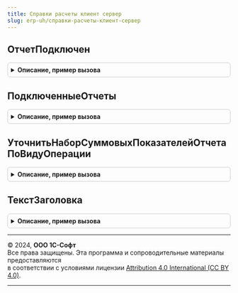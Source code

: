 ```yaml
---
title: Справки расчеты клиент сервер
slug: erp-uh/справки-расчеты-клиент-сервер
---
```



## ОтчетПодключен
<details style="margin: 1em 0; padding: 0.5em; border: 1px solid #ccc; border-radius: 6px;">

<summary style="font-weight: bold; cursor: pointer;">Описание, пример вызова</summary>

```bsl

// Определяет, адаптирован ли отчет для использования в подсистеме.
//
// Параметры:
//  ИмяОтчета	 - Строка - имя отчета, заданное при конфигурировании
//
// Возвращаемое значение:
//  Булево  - Истина, если для отчета можно использовать методы подсистемы
//
Функция ОтчетПодключен(ИмяОтчета) Экспорт
```

Пример вызова
```bsl
Результат = СправкиРасчетыКлиентСервер.ОтчетПодключен(ИмяОтчета) 
```
</details>

## ПодключенныеОтчеты
<details style="margin: 1em 0; padding: 0.5em; border: 1px solid #ccc; border-radius: 6px;">

<summary style="font-weight: bold; cursor: pointer;">Описание, пример вызова</summary>

```bsl

// Перечень отчетов, адаптированных для использования в подсистеме.
//
// Возвращаемое значение:
//  ФиксированныйМассив из Строка - имена отчетов
//
Функция ПодключенныеОтчеты() Экспорт
```

Пример вызова
```bsl
Результат = СправкиРасчетыКлиентСервер.ПодключенныеОтчеты() 
```
</details>

## УточнитьНаборСуммовыхПоказателейОтчетаПоВидуОперации
<details style="margin: 1em 0; padding: 0.5em; border: 1px solid #ccc; border-radius: 6px;">

<summary style="font-weight: bold; cursor: pointer;">Описание, пример вызова</summary>

```bsl

// Приводит номер набора суммовых показателей в соответствие с видом регламентной операции, с которой связан отчет
// (если набор еще не определен).
//
// Параметры:
//  НомерНабораСуммовыхПоказателей	 - Число - см. область НомераНаборов, изменяется процедурой
//  ИдентификаторОтчета				 - Строка - Имя отчета
//  ВидРегламентнойОперации			 - ПеречислениеСсылка.ВидыРегламентныхОпераций - вид выполненной регламентной операции
//
Процедура УточнитьНаборСуммовыхПоказателейОтчетаПоВидуОперации(НомерНабораСуммовыхПоказателей, ИмяОтчета, ВидРегламентнойОперации) Экспорт
```

Пример вызова
```bsl
СправкиРасчетыКлиентСервер.УточнитьНаборСуммовыхПоказателейОтчетаПоВидуОперации(НомерНабораСуммовыхПоказателей, ИмяОтчета, ВидРегламентнойОперации) 
```
</details>

## ТекстЗаголовка
<details style="margin: 1em 0; padding: 0.5em; border: 1px solid #ccc; border-radius: 6px;">

<summary style="font-weight: bold; cursor: pointer;">Описание, пример вызова</summary>

```bsl

// Готовит текст заголовка справки-расчета, включающий контекст ее формирования.
//
// Текст заголовка справки-расчета (как экранной, так и печатной формы) строится всегда по одному шаблону,
// но для разных применений может содержать не все элементы шаблона или разные значения элементов.
// Скажем
// - в заголовке формы выводится краткое название отчета (как на втором шаге программного интерфейса)
//   и не выводятся названия показателей,
// - в печатной форме название отчета может содержать слова "справка-расчет", а название организации выводится отдельно.
//
// Параметры:
//  НазваниеОтчета			 - Строка - пользовательское представление отчета или его варианта
//  ПредставлениеПериода	 - Строка - пользовательское представление периода, за который формируется отчет
//  ПредставлениеОрганизации - Строка - пользовательское представление организации, по которой формируется отчет
//  ПредставлениеПоказателей - Строка - пользовательское представление набора суммовых показателей, которые содержит отчет
//
// Возвращаемое значение:
//  Строка - текст заголовка экранной или печатной формы
//
Функция ТекстЗаголовка(НазваниеОтчета, ПредставлениеПериода = "", ПредставлениеОрганизации = "", ПредставлениеПоказателей = "") Экспорт
```

Пример вызова
```bsl
Результат = СправкиРасчетыКлиентСервер.ТекстЗаголовка(НазваниеОтчета, ПредставлениеПериода, ПредставлениеОрганизации, ПредставлениеПоказателей);
```
</details>

---

© 2024, **ООО 1С-Софт**  
Все права защищены. Эта программа и сопроводительные материалы предоставляются  
в соответствии с условиями лицензии [Attribution 4.0 International (CC BY 4.0)](https://creativecommons.org/licenses/by/4.0/legalcode).

---
